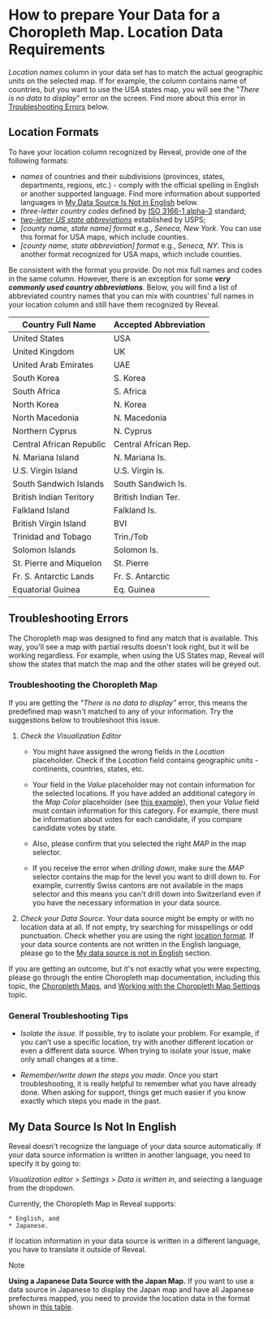 # How to prepare Your Data for a Choropleth Map. Location Data Requirements

*Location names* column in your data set has to match the actual geographic units on the selected map. If for example, the column contains name of countries, but you want to use the USA states map, you will see the "_There is no data to display_" error on the screen. Find more about this error in [Troubleshooting Errors](#troubleshooting-choropleth-map) below.

<a name='location-formats'></a>
## Location Formats
To have your location column recognized by Reveal, provide one of the following formats:

 - *names* of countries and their subdivisions (provinces, states, departments, regions, etc.) - comply with the official spelling in English or another supported language. Find more information about supported languages in [My Data Source Is Not in English](#data-not-in-english) below.
 - *three-letter country codes* defined by [ISO 3166-1 alpha-3](https://en.wikipedia.org/wiki/ISO_3166-1_alpha-3) standard; 
 - [*two-letter US state abbreviations*](https://pe.usps.com/text/pub28/28apb.htm) established by USPS;
 - *[county name, state name] format* e.g., _Seneca, New York_. You can use this format for USA maps, which include counties.
 - *[county name, state abbreviation] format* e.g., _Seneca, NY_. This is another format recognized for USA maps, which include counties.

Be consistent with the format you provide. Do not mix full names and codes in the same column. However, there is an exception for some ***very commonly used country abbreviations***. Below, you will find a list of abbreviated country names that you can mix with countries' full names in your location column and still have them recognized by Reveal.

| Country Full Name        | Accepted Abbreviation |
|--------------------------|-----------------------|
| United States            | USA                   |
| United Kingdom           | UK                    |
| United Arab Emirates     | UAE                   |
| South Korea              | S. Korea              |
| South Africa             | S. Africa             |
| North Korea              | N. Korea              |
| North Macedonia          | N. Macedonia          |
| Northern Cyprus          | N. Cyprus             |
| Central African Republic | Central African Rep.  |
| N. Mariana Island        | N. Mariana Is.        |
| U.S. Virgin Island       | U.S. Virgin Is.       |
| South Sandwich Islands   | South Sandwich Is.    |
| British Indian Teritory  | British Indian Ter.   |
| Falkland Island          | Falkland Is.          |
| British Virgin Island    | BVI                   |
| Trinidad and Tobago      | Trin./Tob             |
| Solomon Islands          | Solomon Is.           |
| St. Pierre and Miquelon  | St. Pierre            |
| Fr. S. Antarctic Lands   | Fr. S. Antarctic      |
| Equatorial Guinea        | Eq. Guinea            |

<a name='troubleshooting-choropleth-map'></a>
## Troubleshooting Errors

The Choropleth map was designed to find any match that is available. This way, you'll see a map with partial results doesn't look right, but it will be working regardless.
For example, when using the US States map, Reveal will show the states that match the map and the other states will be greyed out.

### Troubleshooting the Choropleth Map

If you are getting the *"There is no data to display"* error, this means the predefined map wasn't matched to any of your information. Try the  suggestions below to troubleshoot this issue.

1. *Check the Visualization Editor*
   
    - You might have assigned the wrong fields in the *_Location_* placeholder. Check if the _Location_ field contains geographic units - continents, countries, states, etc.  
  
    - Your field in the  *_Value_* placeholder may not contain information for the selected locations. If you have added an additional category in the *_Map Color_* placeholder (see [this example](choropleth-map.md#map-color)), then your _Value_ field must contain information for this category. For example, there must be information about votes for each candidate, if you compare candidate votes by state.
  
    - Also, please confirm that you selected the right *_MAP_* in the map selector.
  
    - If you receive the error when *drilling down*, make sure the _MAP_ selector contains the map for the level you want to drill down to. For example, currently Swiss cantons are not available in the maps selector and this means you can't drill down into Switzerland even if you have the necessary information in your data source.

2. *Check your Data Source*. Your data source might be empty or with no location data at all. If not empty, try searching for misspellings or odd punctuation. Check whether you are using the right [location format](#location-formats). If your data source contents are not written in the English language, please go to the [My data source is not in English](#data-not-in-english) section.

If you are getting an outcome, but it's not exactly what you were expecting, please go through the entire Choropleth map documentation, including this topic, the [Choropleth Maps](choropleth-map.md), and [Working with the Choropleth Map Settings](settings-choropleth-map.md) topic.

### General Troubleshooting Tips

- *Isolate the issue.* If possible, try to isolate your problem. For example, if you can’t use a specific location, try with another different location or even a different data source. When trying to isolate your issue, make only small changes at a time.

- *Remember/write down the steps you made.* Once you start troubleshooting, it is really helpful to remember what you have already done. When asking for support, things get much easier if you know exactly which steps you made in the past.

<a name='data-not-in-english'></a>
## My Data Source Is Not In English

Reveal doesn't recognize the language of your data source automatically.
If your data source information is written in another language, you need to specify it by going to:

*Visualization editor* > *Settings* > *Data is written in*, and selecting a language from the dropdown.

Currently, the Choropleth Map in Reveal supports:

    * English, and
    * Japanese.

If location information in your data source is written in a different language, you have to translate it outside of Reveal.

>[!NOTE]
>**Using a Japanese Data Source with the Japan Map.**
>If you want to use a data source in Japanese to display the Japan map and have all Japanese prefectures mapped, you need to provide the location data in the format shown in [this table](https://ja.wikipedia.org/wiki/%E9%83%BD%E9%81%93%E5%BA%9C%E7%9C%8C#%E4%BA%94%E5%8D%81%E9%9F%B3%E9%A0%86%E3%83%BB%E5%9F%BA%E7%A4%8E%E3%83%87%E3%83%BC%E3%82%BF).

